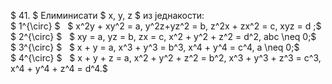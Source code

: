 $ 41. $ Елиминисати $ x, y, z $ из једнакости:
<br>
$ 1^{\circ} $ $~$ $ x^2y + xy^2 = a, y^2z+yz^2 = b, z^2x + zx^2 = c, xyz = d ;$
<br>
$ 2^{\circ} $ $~$ $ xy = a, yz = b, zx = c, x^2 + y^2 + z^2 = d^2, abc \neq 0;$
<br>
$ 3^{\circ} $ $~$ $ x + y = a, x^3 + y^3 = b^3, x^4 + y^4 = c^4, a \neq 0;$
<br>
$ 4^{\circ} $ $~$ $ x + y + z = a, x^2 + y^2 + z^2 = b^2, x^3 + y^3 + z^3 = c^3, x^4 + y^4 + z^4 = d^4.$